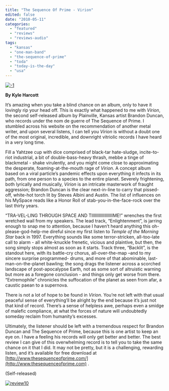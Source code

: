 ```yaml
---
title: "The Sequence Of Prime - Virion"
edited: false
date: "2010-05-11"
categories:
  - "featured"
  - "reviews"
  - "reviews-audio"
tags:
  - "kansas"
  - "one-man-band"
  - "the-sequence-of-prime"
  - "toda"
  - "today-is-the-day"
  - "usa"
---
```


[![-1](http://www.hellbound.ca/wp-content/uploads/2010/05/12.jpg "-1")](http://www.hellbound.ca/wp-content/uploads/2010/05/12.jpg)

**By Kyle Harcott**

It’s amazing when you take a blind chance on an album, only to have it lovingly rip your head off. This is exactly what happened to me with _Virion_, the second self-released album by Plainville, Kansas artist Brandon Duncan, who records under the nom de guerre of The Sequence of Prime. I stumbled across his website on the recommendation of another metal writer, and upon several listens, I can tell you _Virion_ is without a doubt one of the most original, incredible, and downright vitriolic records I have heard in a very long time.

Fill a Yahtzee cup with dice comprised of black-tar hate-sludge, incite-to-riot industrial, a bit of double-bass-heavy thrash, mebbe a tinge of blackmetal - shake virulently, and you might come close to approximating the desperate, foaming-at-the-mouth rage of _Virion_. A concept album based on a viral particle’s pandemic effects upon everything it infects in its path, from one person to a species to the entire planet. Severely frightening, both lyrically and musically, _Virion_ is an intricate masterwork of fraught aggression; Brandon Duncan is the clear next-in-line to carry that pissed-off, white-hot torch lit by Steves Albini and Austin. The list of influences on his MySpace reads like a Honor Roll of stab-you-in-the-face-rock over the last thirty years.

“TRA-VEL-LING THROUGH SPACE AND TIIIIIIIIIIIIIIIIIIME!” wrenches the first wretched wail from my speakers. The lead track, “Enlightenment”, is jarring enough to snap me to attention, because I haven’t heard anything this oh-please-god-help-me direful since my first listen to _Temple of the Morning Star_ back in 1997. Everything sounds like some terror-stricken, all-too-late call to alarm - all white-knuckle frenetic, vicious and plaintive, but then, the song simply stops almost as soon as it starts. Track three, “Backlit”, is the standout here, with its battle-cry chorus, all-over-the-map –and to my sincere surprise programmed- drums, and more of that abominable, last-man-on-the-planet bawling; the song drags the listener across a scorched landscape of post-apocalypse Earth, not as some sort of altruistic warning but more as a foregone conclusion - and things only get worse from there. “Extremophile” chronicles the suffocation of the planet as seen from afar, a caustic paean to a supernova.

There is not a lot of hope to be found in _Virion_. You’re not left with that usual peaceful sense of everything’ll be alright by the end because it’s just not that kind of record. There’s a sense of helpless awe, perhaps even a smidge of malefic compliance, at what the forces of nature will undoubtedly someday reclaim from humanity’s excesses.

Ultimately, the listener should be left with a tremendous respect for Brandon Duncan and The Sequence of Prime, because this is one artist to keep an eye on. I have a feeling his records will only get better and better. The best review I can give of this overwhelming record is to tell you to take the same chance on it that I did. It may not be pretty, but it is a challenging, rewarding listen, and it’s available for free download at [http://www.thesequenceofprime.com/](http://www.thesequenceofprime.com) .

(Self-released)

[![review10](http://www.hellbound.ca/wp-content/uploads/2009/07/review10.png "review10")](http://www.hellbound.ca/wp-content/uploads/2009/07/review10.png)
